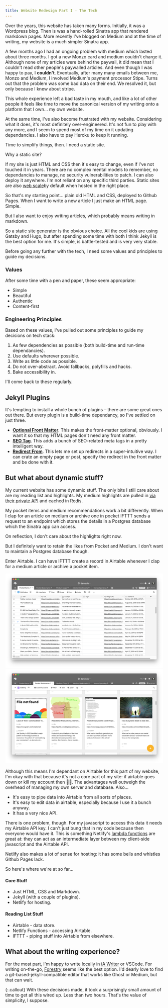 ```yaml
---
title: Website Redesign Part I - The Tech
---
```


Over the years, this website has taken many forms. Initially, it was a Wordpress blog. Then is was a hand-rolled Sinatra app that rendered markdown pages. More recently I've blogged on Medium and at the time of writing, my website is a much simpler Sinatra app.

A few months ago I had an ongoing problem with medium which lasted about three months. I got a new Monzo card and medium couldn't charge it. Although none of my articles were behind the paywall, it did mean that I couldn't read other people's paywalled articles. And even though I was happy to pay, I **couldn't**. Eventually, after many many emails between me, Monzo and Medium, I involved Medium's payment processor Stipe. Turns out that the problem was some bad data on their end. We resolved it, but only because I knew about stripe.

This whole experience left a bad taste in my mouth, and like a lot of other people it feels like time to move the canonical version of my writing onto a platform that I own... my own website.

At the same time, I've also become frustrated with my website. Considering what it does, it's most definitely over-engineered. It's not fun to play with any more, and I seem to spend most of my time on it updating dependancies. I also have to pay Heroku to keep it running.

Time to simplify things, then. I need a static site.

Why a static site?

If my site is just HTML and CSS then it's easy to change, even if I've not touched it in years. There are no complex mental models to remember, no dependancies to manage, no security vulnerabilities to patch. I can also deploy it anywhere. I'm not reliant on any specific third parties. Static sites are also [web scale](https://www.youtube.com/watch?v=b2F-DItXtZs)by default when hosted in the right place.

So that's my starting point... plain old HTML and CSS, deployed to Github Pages. When I want to write a new article I just make an HTML page. Simple.

But I also want to enjoy writing articles, which probably means writing in markdown.

So a static site generator is the obvious choice. All the cool kids are using Gatsby and Hugo, but after spending some time with both I think Jekyll is the best option for me. It's simple, is battle-tested and is very very stable.

Before going any further with the tech, I need some values and principles to guide my decisions.

### Values

After some time with a pen and paper, these seem appropriate:

* Simple
* Beautiful
* Authentic
* Content-first

### Engineering Principles

Based on these values, I've pulled out some principles to guide my decisions on tech stack:

1. As few dependencies as possible (both build-time and run-time dependancies).
2. Use defaults wherever possible.
3. Write as little code as possible.
4. Do not over-abstract. Avoid fallbacks, polyfills and hacks.
5. Bake accessibility in.

I'll come back to these regularly.

## Jekyll Plugins

It's tempting to install a whole bunch of plugins – there are some great ones out there. But every plugin is a build-time dependancy, so I've settled on just three.

* **[Optional Front Matter](https://github.com/benbalter/jekyll-optional-front-matter)**. This makes the front-matter optional, obviously. I want it so that my HTML pages don't need any front matter.
* **[SEO Tag](https://github.com/jekyll/jekyll-seo-tag)**. This adds a bunch of SEO-related meta tags in a pretty intelligent way.
* **[Redirect From](https://github.com/jekyll/jekyll-redirect-from)**. This lets me set up redirects in a super-intuitive way. I can crate an empty page or post, specify the redirect in the front matter and be done with it.

## But what about dynamic stuff?

My current website has some dynamic stuff. The only bits I still care about are my reading list and highlights. My medium highlights are pulled in [via their private API](https://github.com/dannysmith/dannyis/blob/master/lib/medium_request.rb#L74) and cached in Redis.

My pocket items and medium recommendations work a bit differently. When I clap for an article on medium or archive one in pocket IFTTT sends a request to an endpoint which stores the details in a Postgres database which the Sinatra app can access.

On reflection, I don't care about the highlights right now.

But I definitely want to retain the likes from Pocket and Medium. I don't want to maintain a Postgres database though.

Enter Airtable. I can have IFTTT create a record in Airtable whenever I clap for a medium article or archive a pocket item.

![](/uploads/2020-03-17-airtable1.png)
![](/uploads/2020-03-17-airtable2.png)

Although this means I'm dependant on Airtable for this part of my website, I'm okay with that because it's not a core part of my site: if airtable goes down or kill my account then 🤷‍♂️. The advantages well outweigh the overhead of managing my own server and database. Also...

* It's easy to pipe data into Airtable from all sorts of places.
* It's easy to edit data in airtable, especially because I use it a bunch anyway.
* It has a very nice API.

There is one problem, though. For my javascript to access this data it needs my Airtable API key. I can't just bung that in my code because then everyone would have it. This is something Netlify's [lambda functions](https://www.netlify.com/products/functions/) are great at: they can act as an intermediate layer between my client-side javascript and the Airtable API.

Netlify also makes a lot of sense for hosting: it has some bells and whistles Github Pages lack.

So here's where we're at so far...

#### Core Stuff
* Just HTML, CSS and Markdown.
* Jekyll (with a couple of plugins).
* Netlify for hosting.

#### Reading List Stuff
* Airtable - data store.
* Netlify Functions - accessing Airtable.
* IFTTT - piping stuff into Airtable from elsewhere.

## What about the writing experience?

For the most part, I'm happy to write locally in [iA Writer](https://ia.net/writer) or VSCode. For writing on-the-go, [Forestry](https://forestry.io/) seems like the best option. I'd dearly love to find a git-based-jekyll-compatible editor that works like Ghost or Medium, but that can wait.

{:.callout}
With these decisions made, it took a surprisingly small amount of time to get all this wired up. Less than two hours. That's the value of simplicity, I suppose.
